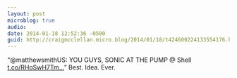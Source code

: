 ```yaml
---
layout: post
microblog: true
audio: 
date: 2014-01-18 12:52:36 -0500
guid: http://craigmcclellan.micro.blog/2014/01/18/t424600224133554176.html
---
```

“@matthewsmithUS: YOU GUYS, SONIC AT THE PUMP @ Shell [t.co/RHoSwH7Tm...](http://t.co/RHoSwH7TmX)” Best. Idea. Ever.
